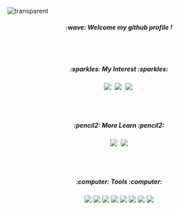 ![transparent](https://capsule-render.vercel.app/api?type=transparent&fontColor=CFE2F3&text=Kim%20Minseo's%20Github%20&height=150&fontSize=60)
<h5 align = "center">:wave: Welcome my github profile !</h5>
<br><br>
<h5 align="center" >:sparkles: My Interest :sparkles: </h5>
<p align="center">
   <img src="https://img.shields.io/badge/Java-007396?style=flat-square&logo=Java&logoColor=white"/></a>&nbsp
   <img src="https://img.shields.io/badge/Python-3776AB?style=flat-square&logo=PythonlogoColor=white"/></a>&nbsp 
   <img src="https://img.shields.io/badge/mysql-4479A1?style=flat-squaree&logo=mysql&logoColor=white"></a>&nbsp 
</p>
<br><br>
<h5 align="center" >:pencil2: More Learn :pencil2: </h5>
<p align="center">
   <img src="https://img.shields.io/badge/PHP -777BB4?style=flat-square&logo=PHP&logoColor=black"></a>&nbsp 
   <img src="https://img.shields.io/badge/Node.js-339933?style=flat-square&&logo=Node.js&logoColor=white">
</p>
<br><br>
<h5 align="center"> :computer: Tools :computer: </h5>
<p align="center">
    <img src="https://img.shields.io/badge/IntelliJ-000000?style=flat-square&logo=IntelliJ IDEA&logoColor=white"> 
    <img src="https://img.shields.io/badge/Eclipse-2C2255?style=flat-squaree&logo=Eclipse&logoColor=white"> 
    <img src="https://img.shields.io/badge/Visual Studio Code-007ACC?style=flat-square&logo=VScode&logoColor=white">
    <img src="https://img.shields.io/badge/Visual Studio-5C2D91?style=flat-square&logo=Visual Studio&logoColor=white">
    <img src="https://img.shields.io/badge/Bootstrap-7952B3?style=flat-square&logo=Bootstrap&logoColor=white">
    <img src="https://img.shields.io/badge/Github-000000?style=flat-square&logo=github&logoColor=white">
    <img src="https://img.shields.io/badge/Notion-000000?style=flat-square&logo=notion&logoColor=white">
    <img src="https://img.shields.io/badge/Figma-F24E1E?style=flat-squaree&logo=figma&logoColor=white">
</p>


